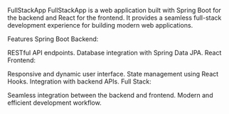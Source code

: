 FullStackApp
FullStackApp is a web application built with Spring Boot for the backend and React for the frontend. It provides a seamless full-stack development experience for building modern web applications.


Features
Spring Boot Backend:

RESTful API endpoints.
Database integration with Spring Data JPA.
React Frontend:

Responsive and dynamic user interface.
State management using React Hooks.
Integration with backend APIs.
Full Stack:

Seamless integration between the backend and frontend.
Modern and efficient development workflow.

